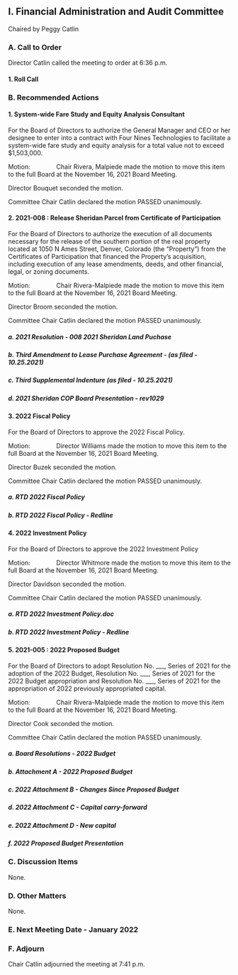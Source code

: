 ## I. Financial Administration and Audit Committee

Chaired by Peggy Catlin

### A. Call to Order

Director Catlin called the meeting to order at 6:36 p.m.

#### 1. Roll Call

### B. Recommended Actions

#### 1. System-wide Fare Study and Equity Analysis Consultant

For the Board of Directors to authorize the General Manager and CEO or her designee to enter into a contract with Four Nines Technologies to facilitate a system-wide fare study and equity analysis for a total value not to exceed $1,503,000.

Motion:               Chair Rivera, Malpiede made the motion to move this item to the full Board at the November 16, 2021 Board Meeting.

Director Bouquet seconded the motion.

Committee Chair Catlin declared the motion PASSED unanimously.

#### 2. 2021-008 : Release Sheridan Parcel from Certificate of Participation

For the Board of Directors to authorize the execution of all documents necessary for the release of the southern portion of the real property located at 1050 N Ames Street, Denver, Colorado (the “Property”) from the Certificates of Participation that financed the Property’s acquisition, including execution of any lease amendments, deeds, and other financial, legal, or zoning documents.

Motion:               Chair Rivera-Malpiede made the motion to move this item to the full Board at the November 16, 2021 Board Meeting.

Director Broom seconded the motion.

Committee Chair Catlin declared the motion PASSED unanimously.

##### a. 2021 Resolution - 008 2021 Sheridan Land Puchase

##### b. Third Amendment to Lease Purchase Agreement - (as filed - 10.25.2021)

##### c. Third Supplemental Indenture (as filed - 10.25.2021)

##### d. 2021 Sheridan COP Board Presentation - rev1029

#### 3. 2022 Fiscal Policy

For the Board of Directors to approve the 2022 Fiscal Policy.

Motion:               Director Williams made the motion to move this item to the full Board at the November 16, 2021 Board Meeting.

Director Buzek seconded the motion.

Committee Chair Catlin declared the motion PASSED unanimously.

##### a. RTD 2022 Fiscal Policy

##### b. RTD 2022 Fiscal Policy - Redline

#### 4. 2022 Investment Policy

For the Board of Directors to approve the 2022 Investment Policy

Motion:               Director Whitmore made the motion to move this item to the full Board at the November 16, 2021 Board Meeting.

Director Davidson seconded the motion.

Committee Chair Catlin declared the motion PASSED unanimously.

##### a. RTD 2022 Investment Policy.doc

##### b. RTD 2022 Investment Policy - Redline

#### 5. 2021-005 : 2022 Proposed Budget

For the Board of Directors to adopt Resolution No. ___, Series of 2021 for the adoption of the 2022 Budget, Resolution No. ___, Series of 2021 for the 2022 Budget appropriation and Resolution No. ___, Series of 2021 for the appropriation of 2022 previously appropriated capital.

Motion:               Chair Rivera-Malpiede made the motion to move this item to the full Board at the November 16, 2021 Board Meeting.

Director Cook seconded the motion.

Committee Chair Catlin declared the motion PASSED unanimously.

##### a. Board Resolutions - 2022 Budget

##### b. Attachment A - 2022 Proposed Budget

##### c. 2022 Attachment B - Changes Since Proposed Budget

##### d. 2022 Attachment C - Capital carry-forward

##### e. 2022 Attachment D - New capital

##### f. 2022 Proposed Budget Presentation

### C. Discussion Items

None.

### D. Other Matters

None.

### E. Next Meeting Date - January 2022

### F. Adjourn

Chair Catlin adjourned the meeting at 7:41 p.m.